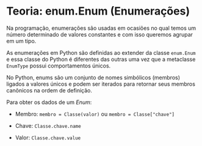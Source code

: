 # Teoria: enum.Enum (Enumerações)

Na programação, enumerações são usadas em ocasiões no qual temos um número determinado de valores constantes e com isso queremos agrupar em um tipo.

As enumerações em Python são definidas ao extender da classe `enum.Enum` e essa classe do Python é diferentes das outras uma vez que a metaclasse `EnumType` possui comportamentos únicos.

No Python, enums são um conjunto de nomes simbólicos (membros) ligados a valores únicos e podem ser iterados para retornar seus membros canônicos na ordem de definição.

Para obter os dados de um _Enum_:

- Membro: `membro = Classe(valor)` ou `membro = Classe["chave"]`

- Chave: `Classe.chave.name`

- Valor: `Classe.chave.value`